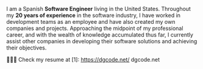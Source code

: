 I am a Spanish **Software Engineer** living in the United States. Throughout my **20 years of experience** in the software industry, I have worked in development teams as an employee and have also created my own companies and projects. Approaching the midpoint of my professional career, and with the wealth of knowledge accumulated thus far, I currently assist other companies in developing their software solutions and achieving their objectives.

👨🏼‍💻 Check my resume at [1]: https://dgcode.net/ dgcode.net
